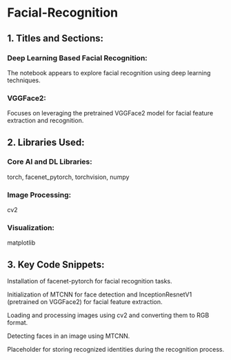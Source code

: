 # Facial-Recognition

## 1. Titles and Sections:

### Deep Learning Based Facial Recognition: 
The notebook appears to explore facial recognition using deep learning techniques.

### VGGFace2: 
Focuses on leveraging the pretrained VGGFace2 model for facial feature extraction and recognition.

## 2. Libraries Used:

### Core AI and DL Libraries: 
torch, facenet_pytorch, torchvision, numpy

### Image Processing: 
cv2

### Visualization: 
matplotlib

## 3. Key Code Snippets:

Installation of facenet-pytorch for facial recognition tasks.

Initialization of MTCNN for face detection and InceptionResnetV1 (pretrained on VGGFace2) for facial feature extraction.

Loading and processing images using cv2 and converting them to RGB format.

Detecting faces in an image using MTCNN.

Placeholder for storing recognized identities during the recognition process.

